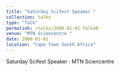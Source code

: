 ```yaml
---
title: "Saturday Scifest Speaker "
collection: talks
type: "Talk"
permalink: /talks/2008-01-01-Talk48
venue: "MTN Sciencentre "
date: 2008-01-01
location: "Cape Town South Africa"
---
```


Saturday Scifest Speaker : MTN Sciencentre 
